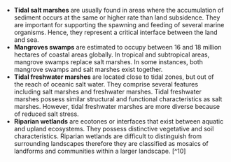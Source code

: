 - **Tidal salt marshes** are usually found in areas where the accumulation of sediment occurs at the same or higher rate than land subsidence. They are important for supporting the spawning and feeding of several marine organisms. Hence, they represent a critical interface between the land and sea.
- **Mangroves swamps** are estimated to occupy between 16 and 18 million hectares of coastal areas globally. In tropical and subtropical areas, mangrove swamps replace salt marshes. In some instances, both mangrove swamps and salt marshes exist together.  
- **Tidal freshwater marshes** are located close to tidal zones, but out of the reach of oceanic salt water. They comprise several features including salt marshes and freshwater marshes. Tidal freshwater marshes possess similar structural and functional characteristics as salt marshes. However, tidal freshwater marshes are more diverse because of reduced salt stress. 
- **Riparian wetlands** are ecotones or interfaces that exist between aquatic and upland ecosystems.  They possess distinctive vegetative and soil characteristics. Riparian wetlands are difficult to distinguish from surrounding landscapes therefore they are classified as mosaics of landforms and communities within a larger landscape. [^10]
